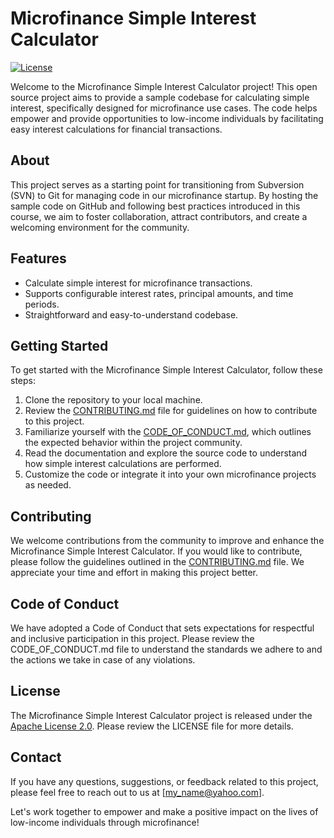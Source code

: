 # Microfinance Simple Interest Calculator

[![License](https://img.shields.io/badge/License-Apache%202.0-blue.svg)](https://opensource.org/licenses/Apache-2.0)

Welcome to the Microfinance Simple Interest Calculator project! This open source project aims to provide a sample codebase for calculating simple interest, specifically designed for microfinance use cases. The code helps empower and provide opportunities to low-income individuals by facilitating easy interest calculations for financial transactions.

## About

This project serves as a starting point for transitioning from Subversion (SVN) to Git for managing code in our microfinance startup. By hosting the sample code on GitHub and following best practices introduced in this course, we aim to foster collaboration, attract contributors, and create a welcoming environment for the community.

## Features

- Calculate simple interest for microfinance transactions.
- Supports configurable interest rates, principal amounts, and time periods.
- Straightforward and easy-to-understand codebase.

## Getting Started

To get started with the Microfinance Simple Interest Calculator, follow these steps:

1. Clone the repository to your local machine.
2. Review the [CONTRIBUTING.md](https://github.com/hashmuke/github-final-project/blob/main/CONTRIBUTING.md) file for guidelines on how to contribute to this project.
3. Familiarize yourself with the [CODE_OF_CONDUCT.md](https://github.com/hashmuke/github-final-project/blob/main/CODE_OF_CONDUCT.md), which outlines the expected behavior within the project community.
4. Read the documentation and explore the source code to understand how simple interest calculations are performed.
5. Customize the code or integrate it into your own microfinance projects as needed.

## Contributing

We welcome contributions from the community to improve and enhance the Microfinance Simple Interest Calculator. If you would like to contribute, please follow the guidelines outlined in the [CONTRIBUTING.md](https://github.com/hashmuke/github-final-project/blob/main/CONTRIBUTING.md) file. We appreciate your time and effort in making this project better.

## Code of Conduct

We have adopted a Code of Conduct that sets expectations for respectful and inclusive participation in this project. Please review the CODE_OF_CONDUCT.md file to understand the standards we adhere to and the actions we take in case of any violations.

## License

The Microfinance Simple Interest Calculator project is released under the [Apache License 2.0](https://opensource.org/licenses/Apache-2.0). Please review the LICENSE file for more details.

## Contact

If you have any questions, suggestions, or feedback related to this project, please feel free to reach out to us at [my_name@yahoo.com].

Let's work together to empower and make a positive impact on the lives of low-income individuals through microfinance!

